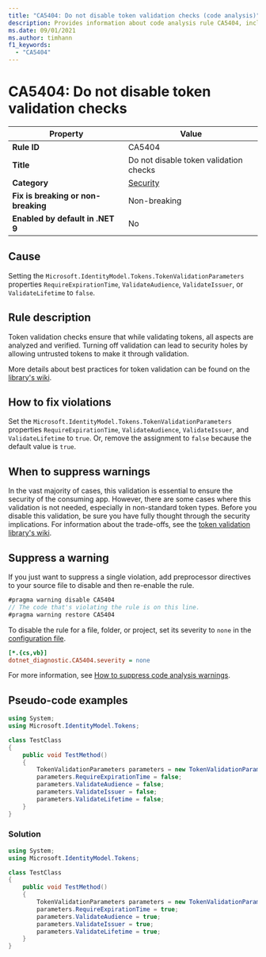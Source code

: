 ```yaml
---
title: "CA5404: Do not disable token validation checks (code analysis)"
description: Provides information about code analysis rule CA5404, including causes, how to fix violations, and when to suppress it.
ms.date: 09/01/2021
ms.author: timhann
f1_keywords:
  - "CA5404"
---
```

# CA5404: Do not disable token validation checks

| Property                            | Value                                  |
|-------------------------------------|----------------------------------------|
| **Rule ID**                         | CA5404                                 |
| **Title**                           | Do not disable token validation checks |
| **Category**                        | [Security](security-warnings.md)       |
| **Fix is breaking or non-breaking** | Non-breaking                           |
| **Enabled by default in .NET 9**    | No                                     |

## Cause

Setting the  `Microsoft.IdentityModel.Tokens.TokenValidationParameters` properties `RequireExpirationTime`, `ValidateAudience`, `ValidateIssuer`, or `ValidateLifetime` to `false`.

## Rule description

Token validation checks ensure that while validating tokens, all aspects are analyzed and verified. Turning off validation can lead to security holes by allowing untrusted tokens to make it through validation.

More details about best practices for token validation can be found on the [library's wiki](https://aka.ms/wilson/tokenvalidation).

## How to fix violations

Set the `Microsoft.IdentityModel.Tokens.TokenValidationParameters` properties `RequireExpirationTime`, `ValidateAudience`, `ValidateIssuer`, and `ValidateLifetime` to `true`. Or, remove the assignment to `false` because the default value is `true`.

## When to suppress warnings

In the vast majority of cases, this validation is essential to ensure the security of the consuming app. However, there are some cases where this validation is not needed, especially in non-standard token types. Before you disable this validation, be sure you have fully thought through the security implications. For information about the trade-offs, see the [token validation library's wiki](https://aka.ms/wilson/tokenvalidation).

## Suppress a warning

If you just want to suppress a single violation, add preprocessor directives to your source file to disable and then re-enable the rule.

```csharp
#pragma warning disable CA5404
// The code that's violating the rule is on this line.
#pragma warning restore CA5404
```

To disable the rule for a file, folder, or project, set its severity to `none` in the [configuration file](../configuration-files.md).

```ini
[*.{cs,vb}]
dotnet_diagnostic.CA5404.severity = none
```

For more information, see [How to suppress code analysis warnings](../suppress-warnings.md).

## Pseudo-code examples

```csharp
using System;
using Microsoft.IdentityModel.Tokens;

class TestClass
{
    public void TestMethod()
    {
        TokenValidationParameters parameters = new TokenValidationParameters();
        parameters.RequireExpirationTime = false;
        parameters.ValidateAudience = false;
        parameters.ValidateIssuer = false;
        parameters.ValidateLifetime = false;
    }
}
```

### Solution

```csharp
using System;
using Microsoft.IdentityModel.Tokens;

class TestClass
{
    public void TestMethod()
    {
        TokenValidationParameters parameters = new TokenValidationParameters();
        parameters.RequireExpirationTime = true;
        parameters.ValidateAudience = true;
        parameters.ValidateIssuer = true;
        parameters.ValidateLifetime = true;
    }
}
```
